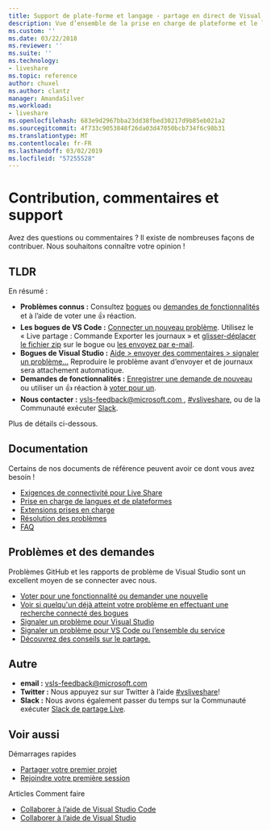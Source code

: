 ```yaml
---
title: Support de plate-forme et langage - partage en direct de Visual Studio | Microsoft Docs
description: Vue d’ensemble de la prise en charge de plateforme et le langage de Visual Studio Live de partage.
ms.custom: ''
ms.date: 03/22/2018
ms.reviewer: ''
ms.suite: ''
ms.technology:
- liveshare
ms.topic: reference
author: chuxel
ms.author: clantz
manager: AmandaSilver
ms.workload:
- liveshare
ms.openlocfilehash: 683e9d2967bba23dd38fbed30217d9b85eb021a2
ms.sourcegitcommit: 4f733c9053848f26da03d47050bcb734f6c98b31
ms.translationtype: MT
ms.contentlocale: fr-FR
ms.lasthandoff: 03/02/2019
ms.locfileid: "57255528"
---
```

<!--
Copyright © Microsoft Corporation
All rights reserved.
Creative Commons Attribution 4.0 License (International): https://creativecommons.org/licenses/by/4.0/legalcode
-->

# <a name="contributing-feedback-and-support"></a>Contribution, commentaires et support

Avez des questions ou commentaires ? Il existe de nombreuses façons de contribuer. Nous souhaitons connaître votre opinion !

## <a name="tldr"></a>TLDR

En résumé :

- **Problèmes connus :** Consultez [bogues](https://aka.ms/vsls-bugs) ou [demandes de fonctionnalités](https://aka.ms/vsls-feature-requests) et à l’aide de voter une 👍 réaction.
- **Les bogues de VS Code :** [Connecter un nouveau problème](https://aka.ms/vsls-new-issue). Utilisez le « Live partage : Commande Exporter les journaux » et [glisser-déplacer le fichier zip](https://help.github.com/articles/file-attachments-on-issues-and-pull-requests/) sur le bogue ou [les envoyez par e-mail](mailto:vsls-feedback@microsoft.com).
- **Bogues de Visual Studio :** [Aide > envoyer des commentaires > signaler un problème...](https://docs.microsoft.com/en-us/visualstudio/ide/how-to-report-a-problem-with-visual-studio-2017) Reproduire le problème avant d’envoyer et de journaux sera attachement automatique.
- **Demandes de fonctionnalités :** [Enregistrer une demande de nouveau](https://aka.ms/vsls-new-issue) ou utiliser un 👍 réaction à [voter pour un](https://aka.ms/vsls-feature-requests).
- **Nous contacter :** [ vsls-feedback@microsoft.com ](mailto:vsls-feedback@microsoft.com), [#vsliveshare](https://aka.ms/vsls-twitter), ou de la Communauté exécuter [Slack](https://aka.ms/vsls-slack).

Plus de détails ci-dessous.

## <a name="documentation"></a>Documentation

Certains de nos documents de référence peuvent avoir ce dont vous avez besoin !

- [Exigences de connectivité pour Live Share](reference/connectivity.md)
- [Prise en charge de langues et de plateformes](reference/platform-support.md)
- [Extensions prises en charge](reference/extensions.md)
- [Résolution des problèmes](troubleshooting.md)
- [FAQ](faq.md)

## <a name="issues-and-requests"></a>Problèmes et des demandes

Problèmes GitHub et les rapports de problème de Visual Studio sont un excellent moyen de se connecter avec nous.

- [Voter pour une fonctionnalité ou demander une nouvelle](https://aka.ms/vsls-feature-requests)
- [Voir si quelqu'un déjà atteint votre problème en effectuant une recherche connecté des bogues](https://aka.ms/vsls-bugs)
- [Signaler un problème pour Visual Studio](https://aka.ms/vsls-vsproblem)
- [Signaler un problème pour VS Code ou l’ensemble du service](https://aka.ms/vsls-vscodeproblem)
- [Découvrez des conseils sur le partage.](https://aka.ms/vsls-problemtips)

## <a name="other"></a>Autre

- **email :** [vsls-feedback@microsoft.com](mailto:vsls-feedback@microsoft.com)
- **Twitter :** Nous appuyez sur sur Twitter à l’aide [#vsliveshare](https://aka.ms/vsls-twitter)!
- **Slack :** Nous avons également passer du temps sur la Communauté exécuter [Slack de partage Live](https://aka.ms/vsls-slack).

## <a name="see-also"></a>Voir aussi

Démarrages rapides

- [Partager votre premier projet](quickstart/share.md)
- [Rejoindre votre première session](quickstart/join.md)

Articles Comment faire

- [Collaborer à l’aide de Visual Studio Code](use/vscode.md)
- [Collaborer à l’aide de Visual Studio](use/vs.md)
